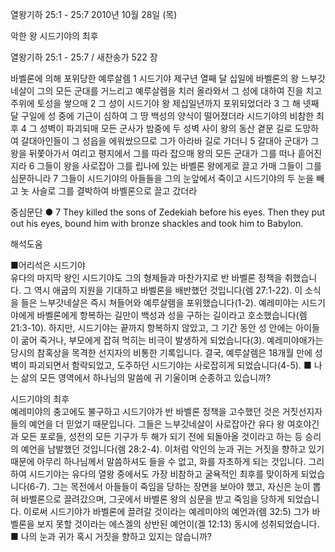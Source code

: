 열왕기하 25:1 - 25:7 
2010년 10월 28일 (목)

악한 왕 시드기야의 최후



열왕기하 25:1 - 25:7 / 새찬송가 522 장


바벨론에 의해 포위당한 예루살렘
1 시드기야 제구년 열째 달 십일에 바벨론의 왕 느부갓네살이 그의 모든 군대를 거느리고 예루살렘을 치러 올라와서 그 성에 대하여 진을 치고 주위에 토성을 쌓으매 2 그 성이 시드기야 왕 제십일년까지 포위되었더라 3 그 해 넷째 달 구일에 성 중에 기근이 심하여 그 땅 백성의 양식이 떨어졌더라 
시드기야의 비참한 최후
4 그 성벽이 파괴되매 모든 군사가 밤중에 두 성벽 사이 왕의 동산 곁문 길로 도망하여 갈대아인들이 그 성읍을 에워쌌으므로 그가 아라바 길로 가더니 5 갈대아 군대가 그 왕을 뒤쫓아가서 여리고 평지에서 그를 따라 잡으매 왕의 모든 군대가 그를 떠나 흩어진지라 6 그들이 왕을 사로잡아 그를 립나에 있는 바벨론 왕에게로 끌고 가매 그들이 그를 심문하니라 7 그들이 시드기야의 아들들을 그의 눈앞에서 죽이고 시드기야의 두 눈을 빼고 놋 사슬로 그를 결박하여 바벨론으로 끌고 갔더라

중심문단 ● 7 They killed the sons of Zedekiah before his eyes. Then they put out his eyes, bound him with bronze shackles and took him to Babylon.

해석도움





■어리석은 시드기야  
유다의 마지막 왕인 시드기야도 그의 형제들과 마찬가지로 반 바벨론 정책을 취했습니다. 그 역시 애굽의 지원을 기대하고 바벨론을 배반했던 것입니다(렘 27:1-22). 이 소식을 들은 느부갓네살은 즉시 쳐들어와 예루살렘을 포위했습니다(1-2). 예레미야는 시드기야에게 바벨론에게 항복하는 길만이 백성과 성을 구하는 길이라고 호소했습니다(렘 21:3-10). 하지만, 시드기야는 끝까지 항복하지 않았고, 그 기간 동안 성 안에는 아이들이 굶어 죽거나, 부모에게 잡혀 먹히는 비극이 발생하게 되었습니다(3). 예레미야애가는 당시의 참혹상을 목격한 선지자의 비통한 기록입니다. 결국, 예루살렘은 18개월 만에 성벽이 파괴되면서 함락되었고, 도주하던 시드기야는 사로잡히게 되었습니다(4-5).
■ 나는 삶의 모든 영역에서 하나님의 말씀에 귀 기울이며 순종하고 있습니까?

시드기야의 최후  
예레미야의 충고에도 불구하고 시드기야가 반 바벨론 정책을 고수했던 것은 거짓선지자들의 예언을 더 믿었기 때문입니다. 그들은 느부갓네살이 사로잡아간 유다 왕 여호야긴과 모든 포로들, 성전의 모든 기구가 두 해가 되기 전에 되돌아올 것이라고 하는 등 승리의 예언을 남발했던 것입니다(렘 28:2-4). 이처럼 악인의 눈과 귀는 거짓을 향하고 있기 때문에 아무리 하나님께서 말씀하셔도 들을 수 없고, 화를 자초하게 되는 것입니다. 그리하여 시드기야는 유다의 열왕 중에서도 가장 비참하고 굴욕적인 최후를 맞이하게 되었습니다(6-7). 그는 목전에서 아들들이 죽임을 당하는 장면을 보아야 했고, 자신은 눈이 뽑혀 바벨론으로 끌려갔으며, 그곳에서 바벨론 왕의 심문을 받고 죽임을 당하게 되었습니다. 이로써 시드기야가 바벨론에 끌려갈 것이라는 예레미야의 예언과(렘 32:5) 그가 바벨론을 보지 못할 것이라는 에스겔의 상반된 예언이(겔 12:13) 동시에 성취되었습니다. 
■ 나의 눈과 귀가 혹시 거짓을 향하고 있지는 않습니까?
